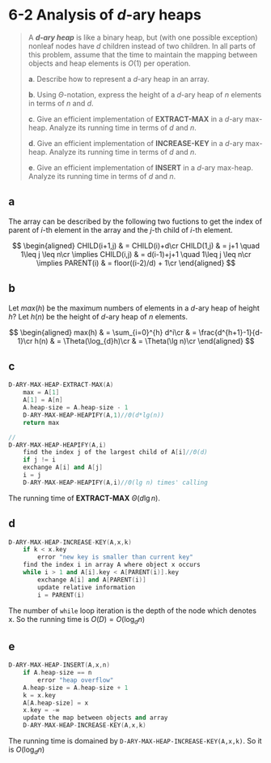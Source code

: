 # 6-2 Analysis of $d$-ary heaps

> A **_$d$-ary heap_** is like a binary heap, but (with one possible exception) nonleaf nodes have $d$ children instead of two children. In all parts of this problem, assume that the time to maintain the mapping between objects and heap elements is $O(1)$ per operation.
>
> **a**. Describe how to represent a $d$-ary heap in an array.
>
> **b**. Using $\Theta$-notation, express the height of a $d$-ary heap of $n$ elements in terms of $n$ and $d$.
>
> **c**. Give an efficient implementation of **EXTRACT-MAX** in a $d$-ary max-heap. Analyze its running time in terms of $d$ and $n$.
>
> **d**. Give an efficient implementation of **INCREASE-KEY** in a $d$-ary max-heap. Analyze its running time in terms of $d$ and $n$.
>
> **e**. Give an efficient implementation of **INSERT** in a $d$-ary max-heap. Analyze its running time in terms of $d$ and $n$.

## **a**

The array can be described by the following two fuctions to get the index of parent of $i$-th element in the array  and the $j$-th child of $i$-th element.

$$
\begin{aligned}
    CHILD(i+1,j) & = CHILD(i)+d\cr
    CHILD(1,j) & = j+1 \quad 1\leq j \leq n\cr
    \implies CHILD(i,j) & = d(i-1)+j+1 \quad 1\leq j \leq n\cr
    \implies PARENT(i) & = floor((i-2)/d) + 1\cr
\end{aligned}
$$

## **b**

Let $max(h)$ be the maximum numbers of elements in a $d$-ary heap of height $h$? Let $h(n)$ be the height of $d$-ary heap of $n$ elements.

$$
\begin{aligned}
    max(h)
    & = \sum_{i=0}^{h} d^i\cr
    & = \frac{d^{h+1}-1}{d-1}\cr
    h(n)
    & = \Theta(\log_{d}h)\cr
    & = \Theta(\lg n)\cr
\end{aligned}
$$

## **c**

```cpp
D-ARY-MAX-HEAP-EXTRACT-MAX(A)
    max = A[1]
    A[1] = A[n]
    A.heap-size = A.heap-size - 1
    D-ARY-MAX-HEAP-HEAPIFY(A,1)//Θ(d*lg(n))
    return max

//
D-ARY-MAX-HEAP-HEAPIFY(A,i)
    find the index j of the largest child of A[i]//Θ(d)
    if j != i
    exchange A[i] and A[j]
    i = j
    D-ARY-MAX-HEAP-HEAPIFY(A,i)//Θ(lg n) times' calling
```

The running time of **EXTRACT-MAX** $\Theta(d\lg n)$.

## **d**

```cpp
D-ARY-MAX-HEAP-INCREASE-KEY(A,x,k)
    if k < x.key
        error "new key is smaller than current key"
    find the index i in array A where object x occurs
    while i > 1 and A[i].key < A[PARENT(i)].key
        exchange A[i] and A[PARENT(i)]
        update relative information
        i = PARENT(i)
```

The number of `while` loop iteration is the depth of the node which denotes x. So the running time is $O(D)=O(\log_{d} n)$

## **e**

```cpp
D-ARY-MAX-HEAP-INSERT(A,x,n)
    if A.heap-size == n
        error "heap overflow"
    A.heap-size = A.heap-size + 1
    k = x.key
    A[A.heap-size] = x
    x.key = -∞
    update the map between objects and array
    D-ARY-MAX-HEAP-INCREASE-KEY(A,x,k)
```

The running time is domained by `D-ARY-MAX-HEAP-INCREASE-KEY(A,x,k)`. So it is $O(\log_{d} n)$
